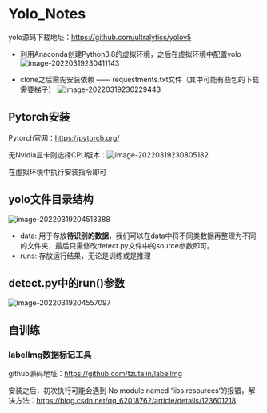 # Yolo_Notes

yolo源码下载地址：https://github.com/ultralytics/yolov5

* 利用Anaconda创建Python3.8的虚拟环境，之后在虚拟环境中配置yolo![image-20220319230411143](https://github.com/Geek3600/Pictures/blob/main/image-20220319230411143.png)

* clone之后需先安装依赖 —— requestments.txt文件（其中可能有些包的下载需要梯子）
![image-20220319230229443](https://github.com/Geek3600/Pictures/blob/main/image-20220319230229443.png)

## Pytorch安装

Pytorch官网：https://pytorch.org/

无Nvidia显卡则选择CPU版本：![image-20220319230805182](https://github.com/Geek3600/Pictures/blob/main/image-20220319230805182.png)

在虚拟环境中执行安装指令即可

## yolo文件目录结构   

![image-20220319204513388](https://github.com/Geek3600/Pictures/blob/main/image-20220319204513388.png)

* data: 用于存放**待识别的数据**，我们可以在data中将不同类数据再整理为不同的文件夹，最后只需修改detect.py文件中的source参数即可。
* runs: 存放运行结果，无论是训练或是推理

## detect.py中的run()参数

![image-20220319204557097](https://github.com/Geek3600/Pictures/blob/main/image-20220319204557097.png)

## 自训练

### labelImg数据标记工具

github源码地址：https://github.com/tzutalin/labelImg

安装之后，初次执行可能会遇到 No module named ‘libs.resources‘的报错，解决方法：https://blog.csdn.net/qq_62018762/article/details/123601218

